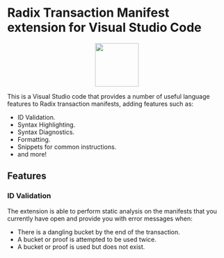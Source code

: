 # Radix Transaction Manifest extension for Visual Studio Code

<p align="center">
  <img height="100" src="https://assets-global.website-files.com/6053f7fca5bf627283b582c2/6266da320e7722355749595b_Scrypto-Icon-Round.png">
</p>

This is a Visual Studio code that provides a number of useful language features to Radix transaction manifests, adding features such as:

* ID Validation.
* Syntax Highlighting.
* Syntax Diagnostics.
* Formatting. 
* Snippets for common instructions.
* and more!

## Features

### ID Validation

The extension is able to perform static analysis on the manifests that you currently have open and provide you with error messages when:

* There is a dangling bucket by the end of the transaction.
* A bucket or proof is attempted to be used twice. 
* A bucket or proof is used but does not exist. 



